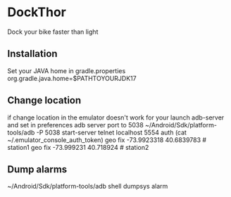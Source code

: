 # DockThor
Dock your bike faster than light

## Installation
Set your JAVA home in  gradle.properties
org.gradle.java.home=$PATHTOYOURJDK17

## Change location
if change location in the emulator doesn't work for your
launch adb-server and set in preferences adb server port to 5038
~/Android/Sdk/platform-tools/adb -P 5038 start-server
telnet  localhost 5554
auth (cat ~/.emulator_console_auth_token)
geo fix -73.9923318 40.6839783  # station1
geo fix -73.999231 40.718924 # station2

## Dump alarms
~/Android/Sdk/platform-tools/adb  shell dumpsys alarm
